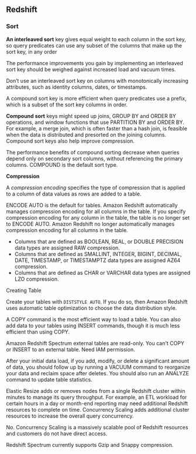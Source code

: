 ## Redshift

### Sort



**An interleaved sort** key gives equal weight to each column in the sort key, so query predicates can use any subset of the columns that make up the sort key, in any order

The performance improvements you gain by implementing an interleaved sort key should be weighed against increased load and vacuum times.

Don’t use an interleaved sort key on columns with monotonically increasing attributes, such as identity columns, dates, or timestamps.

A compound sort key is more efficient when query predicates use a prefix, which is a subset of the sort key columns in order. 

**Compound sort** keys might speed up joins, GROUP BY and ORDER BY operations, and window functions that use PARTITION BY and ORDER BY. For example, a merge join, which is often faster than a hash join, is feasible when the data is distributed and presorted on the joining columns. Compound sort keys also help improve compression.

The performance benefits of compound sorting decrease when queries depend only on secondary sort columns, without referencing the primary columns. COMPOUND is the default sort type.

**Compression**

A *compression encoding* specifies the type of compression that is applied to a column of data values as rows are added to a table.

ENCODE AUTO is the default for tables. Amazon Redshift automatically manages compression encoding for all columns in the table. If you specify compression encoding for any column in the table, the table is no longer set to ENCODE AUTO. Amazon Redshift no longer automatically manages compression encoding for all columns in the table. 

- Columns that are defined as BOOLEAN, REAL, or DOUBLE PRECISION data types are assigned RAW compression.
- Columns that are defined as SMALLINT, INTEGER, BIGINT, DECIMAL, DATE, TIMESTAMP, or TIMESTAMPTZ data types are assigned AZ64 compression.
- Columns that are defined as CHAR or VARCHAR data types are assigned LZO compression.

Creating Table

Create your tables with `DISTSTYLE AUTO`. If you do so, then Amazon Redshift uses automatic table optimization to choose the data distribution style.

A COPY command is the most efficient way to load a table. You can also add data to your tables using INSERT commands, though it is much less efficient than using COPY.

Amazon Redshift Spectrum external tables are read-only. You can't COPY or INSERT to an external table. Need IAM permission.

After your initial data load, if you add, modify, or delete a significant amount of data, you should follow up by running a VACUUM command to reorganize your data and reclaim space after deletes. You should also run an ANALYZE command to update table statistics.

Elastic Resize adds or removes nodes from a single Redshift cluster within minutes to manage its query throughput. For example, an ETL workload for certain hours in a day or month-end reporting may need additional Redshift resources to complete on time. Concurrency Scaling adds additional cluster resources to increase the overall query concurrency.

No. Concurrency Scaling is a massively scalable pool of Redshift resources and customers do not have direct access.

Redshift Spectrum currently supports Gzip and Snappy compression.